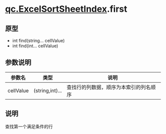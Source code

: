 # [qc.ExcelSortSheetIndex](ExcelSortSheetIndex.md).first

## 原型
* int find(string... cellValue)
* int find(int... cellValue)

## 参数说明
| 参数名 | 类型 | 说明 |
| ------------- | ------------- | -------------|
| cellValue | (string,int)... | 查找行的列数据，顺序为本索引的列名顺序 |

## 说明
查找第一个满足条件的行
